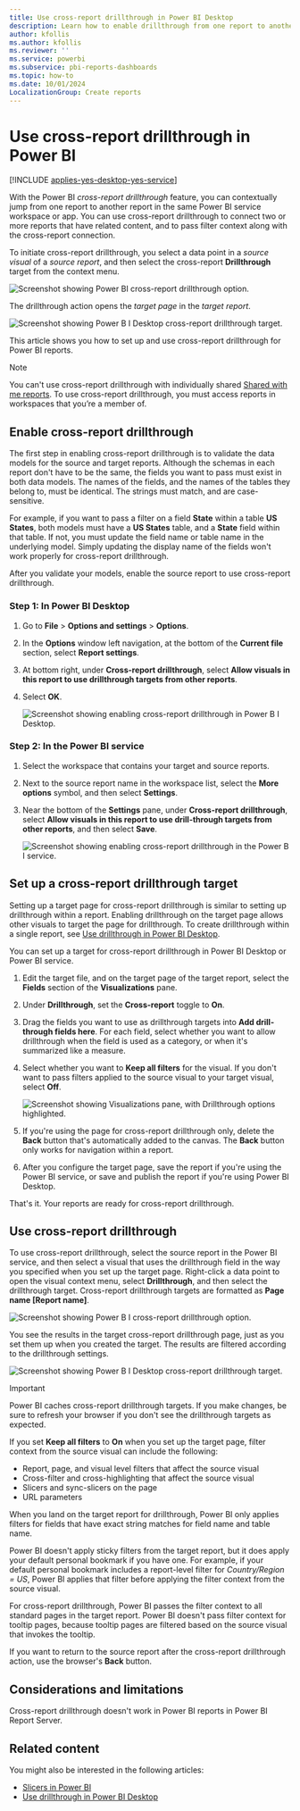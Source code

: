 ```yaml
---
title: Use cross-report drillthrough in Power BI Desktop
description: Learn how to enable drillthrough from one report to another in Power BI Desktop and the Power BI service
author: kfollis
ms.author: kfollis
ms.reviewer: ''
ms.service: powerbi
ms.subservice: pbi-reports-dashboards
ms.topic: how-to
ms.date: 10/01/2024
LocalizationGroup: Create reports
---
```

# Use cross-report drillthrough in Power BI

[!INCLUDE [applies-yes-desktop-yes-service](../includes/applies-yes-desktop-yes-service.md)]

With the Power BI *cross-report drillthrough* feature, you can contextually jump from one report to another report in the same Power BI service workspace or app. You can use cross-report drillthrough to connect two or more reports that have related content, and to pass filter context along with the cross-report connection.

To initiate cross-report drillthrough, you select a data point in a *source visual* of a *source report*, and then select the cross-report **Drillthrough** target from the context menu. 

![Screenshot showing Power BI cross-report drillthrough option.](media/desktop-cross-report-drill-through/cross-report-drill-through-01.png)

The drillthrough action opens the *target page* in the *target report*.

![Screenshot showing Power B I Desktop cross-report drillthrough target.](media/desktop-cross-report-drill-through/cross-report-drill-through-01a.png)

This article shows you how to set up and use cross-report drillthrough for Power BI reports.

> [!NOTE]
> You can't use cross-report drillthrough with individually shared [Shared with me reports](../collaborate-share/service-share-dashboards.md#share-a-report-via-link). To use cross-report drillthrough, you must access reports in workspaces that you’re a member of.

## Enable cross-report drillthrough

The first step in enabling cross-report drillthrough is to validate the data models for the source and target reports. Although the schemas in each report don't have to be the same, the fields you want to pass must exist in both data models. The names of the fields, and the names of the tables they belong to, must be identical. The strings must match, and are case-sensitive.

For example, if you want to pass a filter on a field **State** within a table **US States**, both models must have a **US States** table, and a **State** field within that table. If not, you must update the field name or table name in the underlying model. Simply updating the display name of the fields won't work properly for cross-report drillthrough.

After you validate your models, enable the source report to use cross-report drillthrough.

### Step 1: In Power BI Desktop

1. Go to **File** > **Options and settings** > **Options**.
1. In the **Options** window left navigation, at the bottom of the **Current file** section, select **Report settings**.
1. At bottom right, under **Cross-report drillthrough**, select **Allow visuals in this report to use drillthrough targets from other reports**.
1. Select **OK**.

   ![Screenshot showing enabling cross-report drillthrough in Power B I Desktop.](media/desktop-cross-report-drill-through/cross-report-drill-through-02.png)

### Step 2: In the Power BI service

1. Select the workspace that contains your target and source reports.
1. Next to the source report name in the workspace list, select the **More options** symbol, and then select **Settings**. 
1. Near the bottom of the **Settings** pane, under **Cross-report drillthrough**, select **Allow visuals in this report to use drill-through targets from other reports**, and then select **Save**.

   ![Screenshot showing enabling cross-report drillthrough in the Power B I service.](media/desktop-cross-report-drill-through/cross-report-drill-through-02a.png)

## Set up a cross-report drillthrough target

Setting up a target page for cross-report drillthrough is similar to setting up drillthrough within a report. Enabling drillthrough on the target page allows other visuals to target the page for drillthrough. To create drillthrough within a single report, see [Use drillthrough in Power BI Desktop](desktop-drillthrough.md).

You can set up a target for cross-report drillthrough in Power BI Desktop or Power BI service.

1. Edit the target file, and on the target page of the target report, select the **Fields** section of the **Visualizations** pane.
1. Under **Drillthrough**, set the **Cross-report** toggle to **On**.
1. Drag the fields you want to use as drillthrough targets into **Add drill-through fields here**. For each field, select whether you want to allow drillthrough when the field is used as a category, or when it's summarized like a measure.
1. Select whether you want to **Keep all filters** for the visual. If you don't want to pass filters applied to the source visual to your target visual, select **Off**.

   ![Screenshot showing Visualizations pane, with Drillthrough options highlighted.](media/desktop-cross-report-drill-through/cross-report-drill-through-visualizations-pane.png)

1. If you're using the page for cross-report drillthrough only, delete the **Back** button that's automatically added to the canvas. The **Back** button only works for navigation within a report. 
1. After you configure the target page, save the report if you're using the Power BI service, or save and publish the report if you're using Power BI Desktop.

That's it. Your reports are ready for cross-report drillthrough.

## Use cross-report drillthrough

To use cross-report drillthrough, select the source report in the Power BI service, and then select a visual that uses the drillthrough field in the way you specified when you set up the target page. Right-click a data point to open the visual context menu, select **Drillthrough**, and then select the drillthrough target. Cross-report drillthrough targets are formatted as **Page name [Report name]**.

![Screenshot showing Power B I cross-report drillthrough option.](media/desktop-cross-report-drill-through/cross-report-drill-through-01.png)

You see the results in the target cross-report drillthrough page, just as you set them up when you created the target. The results are filtered according to the drillthrough settings.

![Screenshot showing Power B I Desktop cross-report drillthrough target.](media/desktop-cross-report-drill-through/cross-report-drill-through-01a.png)

> [!IMPORTANT]
> Power BI caches cross-report drillthrough targets. If you make changes, be sure to refresh your browser if you don't see the drillthrough targets as expected.

If you set **Keep all filters** to **On** when you set up the target page, filter context from the source visual can include the following:

- Report, page, and visual level filters that affect the source visual 
- Cross-filter and cross-highlighting that affect the source visual 
- Slicers and sync-slicers on the page
- URL parameters

When you land on the target report for drillthrough, Power BI only applies filters for fields that have exact string matches for field name and table name.

Power BI doesn't apply sticky filters from the target report, but it does apply your default personal bookmark if you have one. For example, if your default personal bookmark includes a report-level filter for *Country/Region = US*, Power BI applies that filter before applying the filter context from the source visual.

For cross-report drillthrough, Power BI passes the filter context to all standard pages in the target report. Power BI doesn't pass filter context for tooltip pages, because tooltip pages are filtered based on the source visual that invokes the tooltip.

If you want to return to the source report after the cross-report drillthrough action, use the browser's **Back** button.

## Considerations and limitations

Cross-report drillthrough doesn't work in Power BI reports in Power BI Report Server.

## Related content

You might also be interested in the following articles:

- [Slicers in Power BI](../visuals/power-bi-visualization-slicers.md)
- [Use drillthrough in Power BI Desktop](desktop-drillthrough.md)
